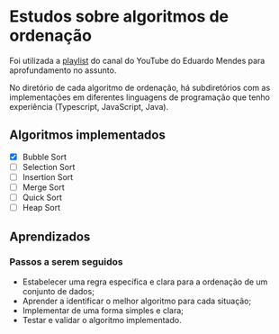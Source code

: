 # Estudos sobre algoritmos de ordenação
Foi utilizada a [playlist](https://www.youtube.com/watch?v=1q-thtEH0pM&list=PLikRnDdXnDvqL7XyNqre1heSscsBJ0nx8&pp=iAQB) do canal do YouTube do Eduardo Mendes para aprofundamento no assunto.

No diretório de cada algoritmo de ordenação, há subdiretórios com as implementações em diferentes linguagens de programação que tenho experiência (Typescript, JavaScript, Java).

## Algoritmos implementados
- [X] Bubble Sort
- [ ] Selection Sort
- [ ] Insertion Sort
- [ ] Merge Sort
- [ ] Quick Sort
- [ ] Heap Sort

## Aprendizados
### Passos a serem seguidos
- Estabelecer uma regra específica e clara para a ordenação de um conjunto de dados;
- Aprender a identificar o melhor algoritmo para cada situação;
- Implementar de uma forma simples e clara;
- Testar e validar o algoritmo implementado.